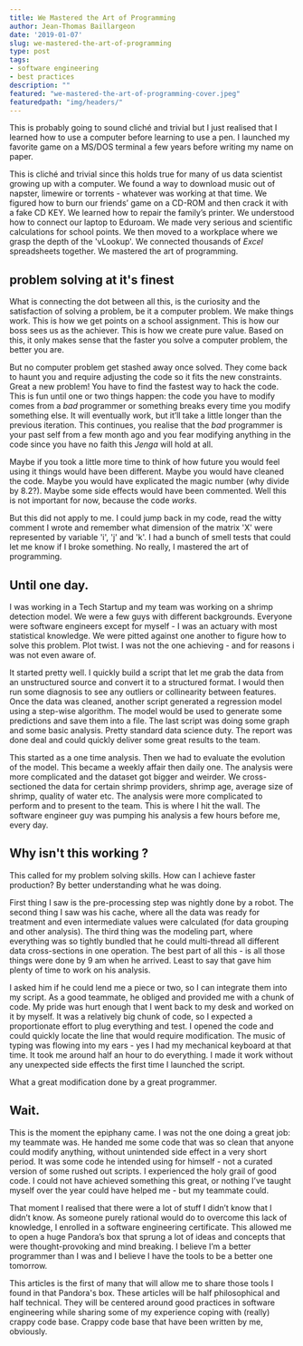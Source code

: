 ```yaml
---
title: We Mastered the Art of Programming
author: Jean-Thomas Baillargeon
date: '2019-01-07'
slug: we-mastered-the-art-of-programming
type: post
tags:
- software engineering
- best practices
description: ""
featured: "we-mastered-the-art-of-programming-cover.jpeg"
featuredpath: "img/headers/"
---
```


This is probably going to sound cliché and trivial but I just realised that I learned how to use a computer before learning to use a pen. I launched my favorite game on a MS/DOS terminal a few years before writing my name on paper.

This is cliché and trivial since this holds true for many of us data scientist growing up with a computer. We found a way to download music out of napster, limewire or torrents - whatever was working at that time. We figured how to burn our friends’ game on a CD-ROM and then crack it with a fake CD KEY. We learned how to repair the family’s printer. We understood how to connect our laptop to Eduroam. We made very serious and scientific calculations for school points. We then moved to a workplace where we grasp the depth of the 'vLookup'. We connected thousands of *Excel* spreadsheets together. We mastered the art of programming.

## problem solving at it's finest

What is connecting the dot between all this, is the curiosity and the satisfaction of solving a problem, be it a computer problem. We make things work. This is how we get points on a school assignment. This is how our boss sees us as the achiever. This is how we create pure value. Based on this, it only makes sense that the faster you solve a computer problem, the better you are.

But no computer problem get stashed away once solved. They come back to haunt you and require adjusting the code so it fits the new constraints. Great a new problem! You have to find the fastest way to hack the code. This is fun until one or two things happen: the code you have to modify comes from a *bad* programmer or something breaks every time you modify something else. It will eventually work, but it’ll take a little longer than the previous iteration. This continues, you realise that the *bad* programmer is your past self from a few month ago and you fear modifying anything in the code since you have no faith this *Jenga* will hold at all.

Maybe if you took a little more time to think of how future you would feel using it things would have been different. Maybe you would have cleaned the code. Maybe you would have explicated the magic number (why divide by 8.2?). Maybe some side effects would have been commented. Well this is not important for now, because the code *works*.

But this did not apply to me. I could jump back in my code, read the witty comment I wrote and remember what dimension of the matrix 'X' were represented by variable 'i', 'j' and 'k'. I had a bunch of smell tests that could let me know if I broke something. No really, I mastered the art of programming.

## Until one day.

I was working in a Tech Startup and my team was working on a shrimp detection model. We were a few guys with different backgrounds. Everyone were software engineers except for myself - I was an actuary with most statistical knowledge. We were pitted against one another to figure how to solve this problem. Plot twist. I was not the one achieving - and for reasons i was not even aware of.

It started pretty well. I quickly build a script that let me grab the data from an unstructured source and convert it to a structured format. I would then run some diagnosis to see any outliers or collinearity between features. Once the data was cleaned, another script generated a regression model using a step-wise algorithm. The model would be used to generate some predictions and save them into a file. The last script was doing some graph and some basic analysis. Pretty standard data science duty. The report was done deal and could quickly deliver some great results to the team.

This started as a one time analysis. Then we had to evaluate the evolution of the model. This became a weekly affair then daily one. The analysis were more complicated and the dataset got bigger and weirder. We cross-sectioned the data for certain shrimp providers, shrimp age, average size of shrimp, quality of water etc. The analysis were more complicated to perform and to present to the team. This is where I hit the wall. The software engineer guy was pumping his analysis a few hours before me, every day.

## Why isn't this working ?

This called for my problem solving skills. How can I achieve faster production? By better understanding what he was doing.

First thing I saw is the pre-processing step was nightly done by a robot. The second thing I saw was his cache, where all the data was ready for treatment and even intermediate values were calculated (for data grouping and other analysis). The third thing was the modeling part, where everything was so tightly bundled that he could multi-thread all different data cross-sections in one operation. The best part of all this - is all those things were done by 9 am when he arrived. Least to say that gave him plenty of time to work on his analysis.

I asked him if he could lend me a piece or two, so I can integrate them into my script. As a good teammate, he obliged and provided me with a chunk of code. My pride was hurt enough that I went back to my desk and worked on it by myself. It was a relatively big chunk of code, so I expected a proportionate effort to plug everything and test. I opened the code and could quickly locate the line that would require modification. The music of typing was flowing into my ears - yes I had my mechanical keyboard at that time. It took me around half an hour to do everything. I made it work without any unexpected side effects the first time I launched the script.

What a great modification done by a great programmer.

## Wait.

This is the moment the epiphany came. I was not the one doing a great job: my teammate was. He handed me some code that was so clean that anyone could modify anything, without unintended side effect in a very short period. It was some code he intended using for himself - not a curated version of some rushed out scripts. I experienced the holy grail of good code. I could not have achieved something this great, or nothing I’ve taught myself over the year could have helped me - but my teammate could.

That moment I realised that there were a lot of stuff I didn’t know that I didn’t know. As someone purely rational would do to overcome this lack of knowledge, I enrolled in a software engineering certificate. This allowed me to open a huge Pandora’s box that sprung a lot of ideas and concepts that were thought-provoking and mind breaking. I believe I’m a better programmer than I was and I believe I have the tools to be a better one tomorrow.

This articles is the first of many that will allow me to share those tools I found in that Pandora's box. These articles will be half philosophical and half technical. They will be centered around good practices in software engineering while sharing some of my experience coping with (really) crappy code base. Crappy code base that have been written by me, obviously.